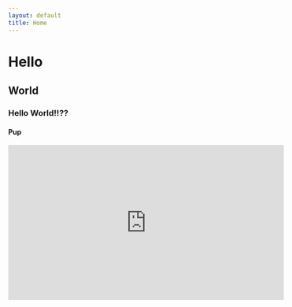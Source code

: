 ```yaml
---
layout: default
title: Home
---
```


# Hello
## World
### Hello World!!??
#### Pup

<iframe width="560" height="315" src="https://www.youtube.com/embed/zs8tw4N_dQw?si=KSYHTjlgiTlrjhW2" title="YouTube video player" frameborder="0" allow="accelerometer; autoplay; clipboard-write; encrypted-media; gyroscope; picture-in-picture; web-share" referrerpolicy="strict-origin-when-cross-origin" allowfullscreen></iframe>